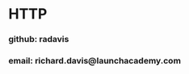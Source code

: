 <div class="vcenter">
  <h1>HTTP</h1>
  <h3>github: radavis</h3>
  <h3>email: richard.davis@launchacademy.com</h3>
</div>
